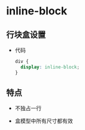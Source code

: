 # inline-block

## 行块盒设置

*   代码

    ```css
    div {
      display: inline-block;
    }
    ```

## 特点

*   不独占一行

*   盒模型中所有尺寸都有效
